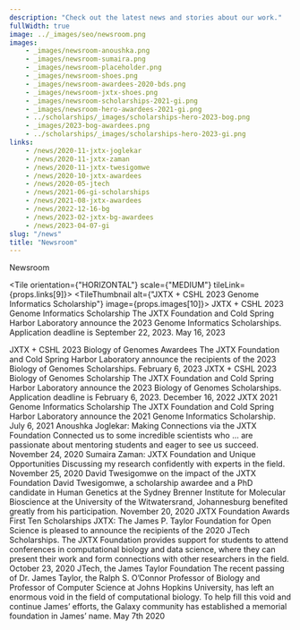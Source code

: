 ```yaml
---
description: "Check out the latest news and stories about our work."
fullWidth: true
image: ../_images/seo/newsroom.png
images:
    - _images/newsroom-anoushka.png
    - _images/newsroom-sumaira.png
    - _images/newsroom-placeholder.png
    - _images/newsroom-shoes.png
    - _images/newsroom-awardees-2020-bds.png
    - _images/newsroom-jxtx-shoes.png
    - _images/newsroom-scholarships-2021-gi.png
    - _images/newsroom-hero-awardees-2021-gi.png
    - ../scholarships/_images/scholarships-hero-2023-bog.png
    - _images/2023-bog-awardees.png
    - ../scholarships/_images/scholarships-hero-2023-gi.png
links:
    - /news/2020-11-jxtx-joglekar
    - /news/2020-11-jxtx-zaman
    - /news/2020-11-jxtx-twesigomwe
    - /news/2020-10-jxtx-awardees
    - /news/2020-05-jtech
    - /news/2021-06-gi-scholarships
    - /news/2021-08-jxtx-awardees
    - /news/2022-12-16-bg
    - /news/2023-02-jxtx-bg-awardees
    - /news/2023-04-07-gi
slug: "/news"
title: "Newsroom"
---
```


<Headline>
<HeadlineHeading>Newsroom</HeadlineHeading>
</Headline>

<Newsroom>

<Grid columns={1}>

<Tile orientation={"HORIZONTAL"} scale={"MEDIUM"} tileLink={props.links[9]}>
<TileThumbnail alt={"JXTX + CSHL 2023 Genome Informatics Scholarship"} image={props.images[10]}></TileThumbnail>
<TileContent>
<TileHeading>
JXTX + CSHL 2023 Genome Informatics Scholarship
</TileHeading>
<TileBody>
The JXTX Foundation and Cold Spring Harbor Laboratory announce the 2023 Genome Informatics Scholarships. Application deadline is September 22, 2023.
</TileBody>
<TileDate>May 16, 2023</TileDate>
</TileContent>
</Tile>

</Grid>

<Grid columns={3}>

<Tile tileLink={props.links[8]}>
<TileThumbnail alt={"JXTX + CSHL 2023 Biology of Genomes Scholarship"} image={props.images[9]}></TileThumbnail>
<TileContent>
<TileHeading>
JXTX + CSHL 2023 Biology of Genomes Awardees
</TileHeading>
<TileBody>
The JXTX Foundation and Cold Spring Harbor Laboratory announce the recipients of the 2023 Biology of Genomes Scholarships.
</TileBody>
<TileDate>February 6, 2023</TileDate>
</TileContent>
</Tile>

<Tile tileLink={props.links[7]}>
<TileThumbnail alt={"JXTX + CSHL 2023 Biology of Genomes Scholarship"} image={props.images[8]}></TileThumbnail>
<TileContent>
<TileHeading>
JXTX + CSHL 2023 Biology of Genomes Scholarship
</TileHeading>
<TileBody>
The JXTX Foundation and Cold Spring Harbor Laboratory announce the 2023 Biology of Genomes Scholarships. Application deadline is February 6, 2023.
</TileBody>
<TileDate>December 16, 2022</TileDate>
</TileContent>
</Tile>

<Tile tileLink={props.links[5]}>
<TileThumbnail alt={"2021 GI Scholarships"} image={props.images[6]}></TileThumbnail>
<TileContent>
<TileHeading>
JXTX 2021 Genome Informatics Scholarship
</TileHeading>
<TileBody>
The JXTX Foundation and Cold Spring Harbor Laboratory announce the 2021 Genome Informatics Scholarship.
</TileBody>
<TileDate>July 6, 2021</TileDate>
</TileContent>
</Tile>

<Tile tileLink={props.links[0]}>
<TileThumbnail alt={"Anoushka"} image={props.images[0]}></TileThumbnail>
<TileContent>
<TileHeading>
Anoushka Joglekar: Making Connections via the JXTX Foundation
</TileHeading>
<TileBody>
Connected us to some incredible scientists who ... are passionate about mentoring students and eager to see us succeed.
</TileBody>
<TileDate>November 24, 2020</TileDate>
</TileContent>
</Tile>

<Tile tileLink={props.links[1]}>
<TileThumbnail alt={"Sumaira"} image={props.images[1]}></TileThumbnail>
<TileContent>
<TileHeading>
Sumaira Zaman: JXTX Foundation and Unique Opportunities
</TileHeading>
<TileBody>
Discussing my research confidently with experts in the field.
</TileBody>
<TileDate>November 25, 2020</TileDate>
</TileContent>
</Tile>

<Tile tileLink={props.links[2]}>
<TileThumbnail alt={"David"} image={props.images[2]}></TileThumbnail>
<TileContent>
<TileHeading>
David Twesigomwe on the impact of the JXTX Foundation
</TileHeading>
<TileBody>
David Twesigomwe, a scholarship awardee and a PhD candidate in Human Genetics at the Sydney Brenner Institute for Molecular Bioscience at the University of the Witwatersrand, Johannesburg benefited greatly from his participation.
</TileBody>
<TileDate>November 20, 2020</TileDate>
</TileContent>
</Tile>

<Tile tileLink={props.links[3]}>
<TileThumbnail alt={"2020 BDS Awardees"} image={props.images[4]}></TileThumbnail>
<TileContent>
<TileHeading>
JXTX Foundation Awards First Ten Scholarships
</TileHeading>
<TileBody>
JXTX: The James P. Taylor Foundation for Open Science is pleased to announce the recipients of the 2020 JTech Scholarships. The JXTX Foundation provides support for students to attend conferences in computational biology and data science, where they can present their work and form connections with other researchers in the field.
</TileBody>
<TileDate>October 23, 2020</TileDate>
</TileContent>
</Tile>

<Tile tileLink={props.links[4]}>
<TileThumbnail alt={"Awardees"} image={props.images[5]}></TileThumbnail>
<TileContent>
<TileHeading>
JTech, the James Taylor Foundation
</TileHeading>
<TileBody>
The recent passing of Dr. James Taylor, the Ralph S. O’Connor Professor of Biology and Professor of Computer Science at Johns Hopkins University, has left an enormous void in the field of computational biology. To help fill this void and continue James’ efforts, the Galaxy community has established a memorial foundation in James’ name.
</TileBody>
<TileDate>May 7th 2020</TileDate>
</TileContent>
</Tile>

</Grid>

</Newsroom>
